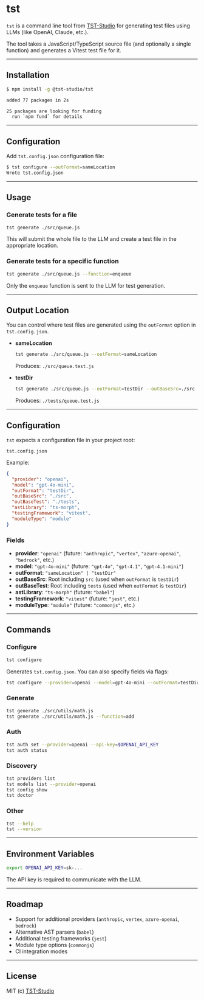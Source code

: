# tst

`tst` is a command line tool from [TST-Studio](https://github.com/TST-Studio) for generating test files using LLMs (like OpenAI, Claude, etc.).

The tool takes a JavaScript/TypeScript source file (and optionally a single function) and generates a Vitest test file for it.

---

## Installation

```bash
$ npm install -g @tst-studio/tst

added 77 packages in 2s

25 packages are looking for funding
  run `npm fund` for details
```

---

## Configuration

Add `tst.config.json` configuration file:

```bash
$ tst configure --outFormat=sameLocation
Wrote tst.config.json
```

---

## Usage

### Generate tests for a file

```bash
tst generate ./src/queue.js
```

This will submit the whole file to the LLM and create a test file in the appropriate location.

### Generate tests for a specific function

```bash
tst generate ./src/queue.js --function=enqueue
```

Only the `enqueue` function is sent to the LLM for test generation.

---

## Output Location

You can control where test files are generated using the `outFormat` option in `tst.config.json`.

- **sameLocation**

  ```bash
  tst generate ./src/queue.js --outFormat=sameLocation
  ```

  Produces: `./src/queue.test.js`

- **testDir**
  ```bash
  tst generate ./src/queue.js --outFormat=testDir --outBaseSrc=./src --outBaseTest=./tests
  ```
  Produces: `./tests/queue.test.js`

---

## Configuration

`tst` expects a configuration file in your project root:

`tst.config.json`

Example:

```json
{
  "provider": "openai",
  "model": "gpt-4o-mini",
  "outFormat": "testDir",
  "outBaseSrc": "./src",
  "outBaseTest": "./tests",
  "astLibrary": "ts-morph",
  "testingFramework": "vitest",
  "moduleType": "module"
}
```

### Fields

- **provider**: `"openai"` (future: `"anthropic"`, `"vertex"`, `"azure-openai"`, `"bedrock"`, etc.)
- **model**: `"gpt-4o-mini"` (future: `"gpt-4o"`, `"gpt-4.1"`, `"gpt-4.1-mini"`)
- **outFormat**: `"sameLocation" | "testDir"`
- **outBaseSrc**: Root including `src` (used when `outFormat` is `testDir`)
- **outBaseTest**: Root including `tests` (used when `outFormat` is `testDir`)
- **astLibrary**: `"ts-morph"` (future: `"babel"`)
- **testingFramework**: `"vitest"` (future: `"jest"`, etc.)
- **moduleType**: `"module"` (future: `"commonjs"`, etc.)

---

## Commands

### Configure

```bash
tst configure
```

Generates `tst.config.json`. You can also specify fields via flags:

```bash
tst configure --provider=openai --model=gpt-4o-mini --outFormat=testDir --outBaseSrc=./src --outBaseTest=./tests --astLibrary=ts-morph --testingFramework=vitest --moduleType=module
```

### Generate

```bash
tst generate ./src/utils/math.js
tst generate ./src/utils/math.js --function=add
```

### Auth

```bash
tst auth set --provider=openai --api-key=$OPENAI_API_KEY
tst auth status
```

### Discovery

```bash
tst providers list
tst models list --provider=openai
tst config show
tst doctor
```

### Other

```bash
tst --help
tst --version
```

---

## Environment Variables

```bash
export OPENAI_API_KEY=sk-...
```

The API key is required to communicate with the LLM.

---

## Roadmap

- Support for additional providers (`anthropic`, `vertex`, `azure-openai`, `bedrock`)
- Alternative AST parsers (`babel`)
- Additional testing frameworks (`jest`)
- Module type options (`commonjs`)
- CI integration modes

---

## License

MIT (c) [TST-Studio](https://github.com/TST-Studio)
